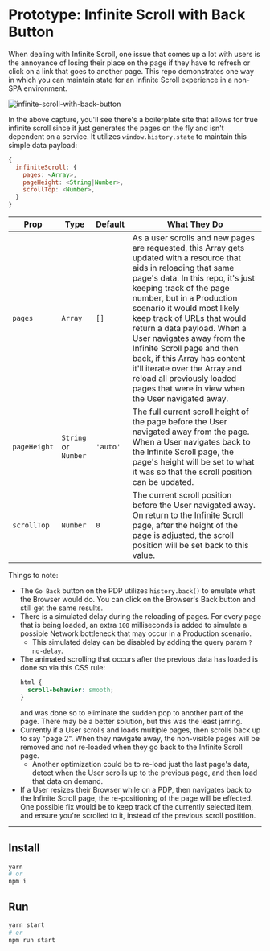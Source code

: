# Prototype: Infinite Scroll with Back Button

When dealing with Infinite Scroll, one issue that comes up a lot with users is
the annoyance of losing their place on the page if they have to refresh or click
on a link that goes to another page. This repo demonstrates one way in which
you can maintain state for an Infinite Scroll experience in a non-SPA
environment.

![infinite-scroll-with-back-button](https://user-images.githubusercontent.com/344140/78048559-bde7db00-732e-11ea-888a-c739909558ef.gif)

In the above capture, you'll see there's a boilerplate site that allows for
true infinite scroll since it just generates the pages on the fly and isn't
dependent on a service. It utilizes `window.history.state` to maintain this
simple data payload:

```js
{
  infiniteScroll: {
    pages: <Array>,
    pageHeight: <String|Number>,
    scrollTop: <Number>,
  }
}
```

| Prop | Type | Default | What They Do |
| ---- | ---- | ------- | ------------ |
| `pages` | `Array` | `[]` | As a user scrolls and new pages are requested, this Array gets updated with a resource that aids in reloading that same page's data. In this repo, it's just keeping track of the page number, but in a Production scenario it would most likely keep track of URLs that would return a data payload. When a User navigates away from the Infinite Scroll page and then back, if this Array has content it'll iterate over the Array and reload all previously loaded pages that were in view when the User navigated away. |
| `pageHeight` | `String` or `Number` | `'auto'` |  The full current scroll height of the page before the User navigated away from the page. When a User navigates back to the Infinite Scroll page, the page's height will be set to what it was so that the scroll position can be updated. |
| `scrollTop` | `Number` | `0` | The current scroll position before the User navigated away. On return to the Infinite Scroll page, after the height of the page is adjusted, the scroll position will be set back to this value. |

Things to note:
- The `Go Back` button on the PDP utilizes `history.back()` to emulate what the
Browser would do. You can click on the Browser's Back button and still get the
same results.
- There is a simulated delay during the reloading of pages. For every page that
is being loaded, an extra `100` milliseconds is added to simulate a possible
Network bottleneck that may occur in a Production scenario.
  - This simulated delay can be disabled by adding the query param `?no-delay`.
- The animated scrolling that occurs after the previous data has loaded is done
  so via this CSS rule:
  ```css
  html {
    scroll-behavior: smooth;
  }
  ```
  and was done so to eliminate the sudden pop to another part of the page. There
  may be a better solution, but this was the least jarring.
- Currently if a User scrolls and loads multiple pages, then scrolls back up to
say "page 2". When they navigate away, the non-visible pages will be removed
and not re-loaded when they go back to the Infinite Scroll page.
  - Another optimization could be to re-load just the last page's data, detect
  when the User scrolls up to the previous page, and then load that data on
  demand.
- If a User resizes their Browser while on a PDP, then navigates back to the
Infinite Scroll page, the re-positioning of the page will be effected. One
possible fix would be to keep track of the currently selected item, and ensure
you're scrolled to it, instead of the previous scroll postition.

---

## Install

```sh
yarn
# or
npm i
```

## Run

```sh
yarn start
# or
npm run start
```
